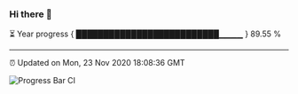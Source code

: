 ### Hi there 👋

⏳ Year progress { ██████████████████████████▁▁▁▁ } 89.55 %

---

⏰ Updated on Mon, 23 Nov 2020 18:08:36 GMT

![Progress Bar CI](https://github.com/liununu/liununu/workflows/Progress%20Bar%20CI/badge.svg)
